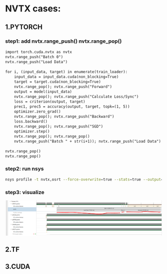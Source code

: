# NVTX cases:

## 1.PYTORCH

### step1: add nvtx.range_push() nvtx.range_pop()

```
import torch.cuda.nvtx as nvtx 
nvtx.range_push("Batch 0") 
nvtx.range_push("Load Data") 

for i, (input_data, target) in enumerate(train_loader): 
    input_data = input_data.cuda(non_blocking=True) 
    target = target.cuda(non_blocking=True) 
    nvtx.range_pop(); nvtx.range_push("Forward") 
    output = model(input_data) 
    nvtx.range_pop(); nvtx.range_push("Calculate Loss/Sync") 
    loss = criterion(output, target) 
    prec1, prec5 = accuracy(output, target, topk=(1, 5)) 
    optimizer.zero_grad() 
    nvtx.range_pop(); nvtx.range_push("Backward") 
    loss.backward() 
    nvtx.range_pop(); nvtx.range_push("SGD") 
    optimizer.step() 
    nvtx.range_pop(); nvtx.range_pop() 
    nvtx.range_push("Batch " + str(i+1)); nvtx.range_push("Load Data") 

nvtx.range_pop()
nvtx.range_pop() 
```

### step2: run nsys

```bash
nsys profile -t nvtx,osrt --force-overwrite=true --stats=true --output=quickstart python nvtx_torch.py
```

### step3: visualize

![image](images/nvtx_torch.PNG)

## 2.TF


## 3.CUDA